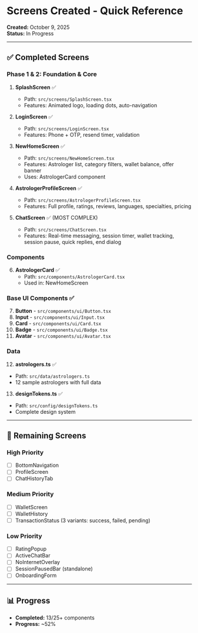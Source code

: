 # Screens Created - Quick Reference

**Created:** October 9, 2025  
**Status:** In Progress

---

## ✅ Completed Screens

### Phase 1 & 2: Foundation & Core

1. **SplashScreen** ✅
   - Path: `src/screens/SplashScreen.tsx`
   - Features: Animated logo, loading dots, auto-navigation

2. **LoginScreen** ✅
   - Path: `src/screens/LoginScreen.tsx`
   - Features: Phone + OTP, resend timer, validation

3. **NewHomeScreen** ✅
   - Path: `src/screens/NewHomeScreen.tsx`
   - Features: Astrologer list, category filters, wallet balance, offer banner
   - Uses: AstrologerCard component

4. **AstrologerProfileScreen** ✅
   - Path: `src/screens/AstrologerProfileScreen.tsx`
   - Features: Full profile, ratings, reviews, languages, specialties, pricing

5. **ChatScreen** ✅ (MOST COMPLEX)
   - Path: `src/screens/ChatScreen.tsx`
   - Features: Real-time messaging, session timer, wallet tracking, session pause, quick replies, end dialog

### Components

6. **AstrologerCard** ✅
   - Path: `src/components/AstrologerCard.tsx`
   - Used in: NewHomeScreen

### Base UI Components ✅

7. **Button** - `src/components/ui/Button.tsx`
8. **Input** - `src/components/ui/Input.tsx`
9. **Card** - `src/components/ui/Card.tsx`
10. **Badge** - `src/components/ui/Badge.tsx`
11. **Avatar** - `src/components/ui/Avatar.tsx`

### Data

12. **astrologers.ts** ✅
   - Path: `src/data/astrologers.ts`
   - 12 sample astrologers with full data

13. **designTokens.ts** ✅
   - Path: `src/config/designTokens.ts`
   - Complete design system

---

## 🔄 Remaining Screens

### High Priority
- [ ] BottomNavigation
- [ ] ProfileScreen
- [ ] ChatHistoryTab

### Medium Priority
- [ ] WalletScreen
- [ ] WalletHistory
- [ ] TransactionStatus (3 variants: success, failed, pending)

### Low Priority  
- [ ] RatingPopup
- [ ] ActiveChatBar
- [ ] NoInternetOverlay
- [ ] SessionPausedBar (standalone)
- [ ] OnboardingForm

---

## 📊 Progress

- **Completed:** 13/25+ components
- **Progress:** ~52%



